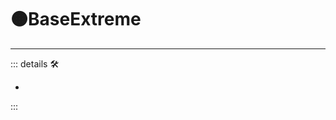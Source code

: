 # 🟠<motor>BaseExtreme</motor>

---

<!-- =================================================== -->
<!-- =================================================== -->
<!-- =================================================== -->
<!-- =================================================== -->
<!-- =================================================== -->
::: details 🛠

-

:::
